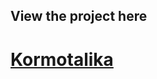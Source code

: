 <h2>View the project here</h2>
<h1><a href="https://kormotalika.netlify.app" target="_blank">Kormotalika</a></h1>

